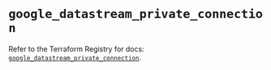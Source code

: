 # `google_datastream_private_connection`

Refer to the Terraform Registry for docs: [`google_datastream_private_connection`](https://registry.terraform.io/providers/hashicorp/google/5.11.0/docs/resources/datastream_private_connection).
